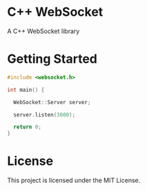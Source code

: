 # C++ WebSocket

A C++ WebSocket library

# Getting Started

```c++
#include <websocket.h>

int main() {

  WebSocket::Server server;

  server.listen(3000);

  return 0;
}
```

# License

This project is licensed under the MIT License.